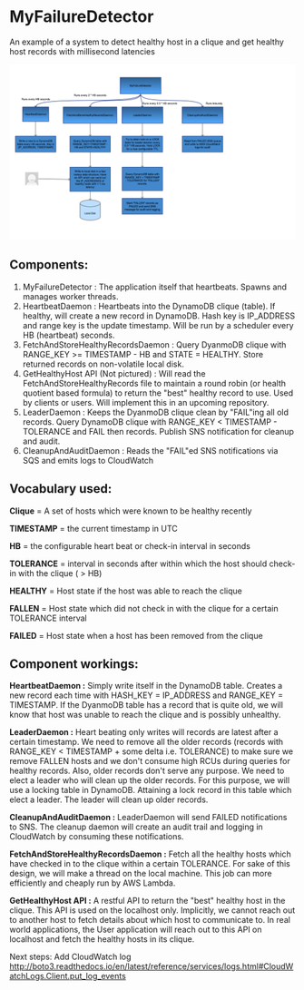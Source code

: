 # MyFailureDetector
An example of a system to detect healthy host in a clique and get healthy host records with millisecond latencies

![alt text](https://raw.githubusercontent.com/turbochrgd/MyFailureDetector/master/system-design/MyFailureDetector.png)


<h2>Components:</h2>

1. MyFailureDetector : The application itself that heartbeats. Spawns and manages worker threads.
2. HeartbeatDaemon : Heartbeats into the DynamoDB clique (table). If healthy, will create a new record in DynamoDB. Hash key is IP_ADDRESS and range key is the update timestamp. Will be run by a scheduler every HB (heartbeat) seconds.
3. FetchAndStoreHealthyRecordsDaemon : Query DyanmoDB clique with RANGE_KEY >= TIMESTAMP - HB and STATE = HEALTHY. Store returned records on non-volatile local disk.
4. GetHealthyHost API (Not pictured) : Will read the FetchAndStoreHealthyRecords file to maintain a round robin (or health quotient based formula) to return the "best" healthy record to use. Used by clients or users. Will implement this in an upcoming repository.
5. LeaderDaemon : Keeps the DyanmoDB clique clean by "FAIL"ing all old records. Query DynamoDB clique with RANGE_KEY < TIMESTAMP - TOLERANCE and FAIL then records. Publish SNS notification for cleanup and audit.
6. CleanupAndAuditDaemon : Reads the "FAIL"ed SNS notifications via SQS and emits logs to CloudWatch

<h2>Vocabulary used:</h2>

<strong>Clique</strong> = A set of hosts which were known to be healthy recently

<strong>TIMESTAMP</strong> = the current timestamp in UTC

<strong>HB</strong> = the configurable heart beat or check-in interval in seconds

<strong>TOLERANCE</strong> = interval in seconds after within which the host should check-in with the clique ( > HB)

<strong>HEALTHY</strong> = Host state if the host was able to reach the clique

<strong>FALLEN</strong> = Host state which did not check in with the clique for a certain TOLERANCE interval

<strong>FAILED</strong> = Host state when a host has been removed from the clique


<h2>Component workings:</h2>

<strong>HeartbeatDaemon :</strong> Simply write itself in the DynamoDB table. Creates a new record each time with HASH_KEY = IP_ADDRESS and RANGE_KEY = TIMESTAMP. If the DyanmoDB table has a record that is quite old, we will know that host was unable to reach the clique and is possibly unhealthy.

<strong>LeaderDaemon :</strong> Heart beating only writes will records are latest after a certain timestamp. We need to remove all the older records (records with RANGE_KEY < TIMESTAMP + some delta i.e. TOLERANCE) to make sure we remove FALLEN hosts and we don't consume high RCUs during queries for healthy records. Also, older records don't serve any purpose. We need to elect a leader who will clean up the older records. For this purpose, we will use a locking table in DynamoDB. Attaining a lock record in this table which elect a leader. The leader will clean up older records. 

<strong>CleanupAndAuditDaemon :</strong> LeaderDaemon will send FAILED notifications to SNS. The cleanup daemon will create an audit trail and logging in CloudWatch by consuming these notifications.

<strong>FetchAndStoreHealthyRecordsDaemon :</strong> Fetch all the healthy hosts which have checked in to the clique within a certain TOLERANCE. For sake of this design, we will make a thread on the local machine. This job can more efficiently and cheaply run by AWS Lambda.

<strong>GetHealthyHost API :</strong> A restful API to return the "best" healthy host in the clique. This API is used on the localhost only. Implicitly, we cannot reach out to another host to fetch details about which host to communicate to. In real world applications, the User application will reach out to this API on localhost and fetch the healthy hosts in its clique.


Next steps: 
Add CloudWatch log http://boto3.readthedocs.io/en/latest/reference/services/logs.html#CloudWatchLogs.Client.put_log_events
